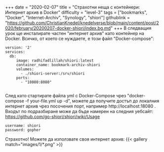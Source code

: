 +++
date = "2020-02-07"
title = "Страхотни неща с контейнери: Интернет архив в Docker"
difficulty = "level-3"
tags = ["bookmarks", "Docker", "Internet-Archiv", "Synology", "shiori"]
githublink = "https://github.com/ChristianKnedel/knedelverse/blob/main/content/post/2020/february/20200207-docker-shiori/index.bg.md"
+++
В следващия урок ще инсталирате частен "интернет архив" като контейнер на Docker. Всичко, от което се нуждаете, е този файл "Docker-compose":
```
version: '2'
services:
  db:
     image: radhifadlillah/shiori:latest
     container_name: bookmark-archiv-shiori
     volumes:
       - ./shiori-server:/srv/shiori
     ports:
       - "18080:8080"


```
След като стартирате файла yml с Docker-Compose чрез "docker-compose -f your-file.yml up -d", можете да получите достъп до локалния интернет архив чрез посочения порт, например http://localhost:18080 . Входът по подразбиране може да бъде намерен на следния уебсайт: https://github.com/go-shiori/shiori/wiki/Usage
```
username: shiori
password: gopher

```
Страхотно! Можете да използвате своя интернет архив:
{{< gallery match="images/1/*.png" >}}